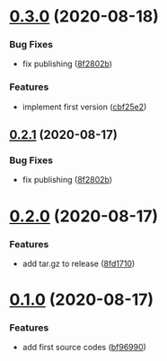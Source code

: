 # [0.3.0](https://github.com/lmarqs/cypress-rollup-preprocessor/compare/v0.2.0...v0.3.0) (2020-08-18)


### Bug Fixes

* fix publishing ([8f2802b](https://github.com/lmarqs/cypress-rollup-preprocessor/commit/8f2802bf6c038ce001720a4e1d1f3510c7f7b2d2))


### Features

* implement first version ([cbf25e2](https://github.com/lmarqs/cypress-rollup-preprocessor/commit/cbf25e25d4059cadcd9f01b87b23d2af5f39195a))

## [0.2.1](https://github.com/lmarqs/cypress-rollup-preprocessor/compare/v0.2.0...v0.2.1) (2020-08-17)


### Bug Fixes

* fix publishing ([8f2802b](https://github.com/lmarqs/cypress-rollup-preprocessor/commit/8f2802bf6c038ce001720a4e1d1f3510c7f7b2d2))

# [0.2.0](https://github.com/lmarqs/cypress-rollup-preprocessor/compare/v0.1.0...v0.2.0) (2020-08-17)


### Features

* add tar.gz to release ([8fd1710](https://github.com/lmarqs/cypress-rollup-preprocessor/commit/8fd171036999f4be8f20f315cc637220b99a5161))

# [0.1.0](https://github.com/lmarqs/cypress-rollup-preprocessor/compare/v0.0.0...v0.1.0) (2020-08-17)


### Features

* add first source codes ([bf96990](https://github.com/lmarqs/cypress-rollup-preprocessor/commit/bf96990373c3f9160f242dbe8671672107eedf11))
